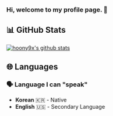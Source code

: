### Hi, welcome to my profile page. 👋

<!--
**hoony9x/hoony9x** is a ✨ _special_ ✨ repository because its `README.md` (this file) appears on your GitHub profile.

Here are some ideas to get you started:

- 🔭 I’m currently working on ...
- 🌱 I’m currently learning ...
- 👯 I’m looking to collaborate on ...
- 🤔 I’m looking for help with ...
- 💬 Ask me about ...
- 📫 How to reach me: ...
- 😄 Pronouns: ...
- ⚡ Fun fact: ...
-->


## 📊 GitHub Stats
[![hoony9x's github stats](https://github-readme-stats.vercel.app/api?username=hoony9x&show_icons=true&hide_border=true)](https://github.com/hoony9x)

## 🌐 Languages
### 🗣️ Language I can "speak"
* **Korean** 🇰🇷 - Native
* **English** 🇺🇸 - Secondary Language
